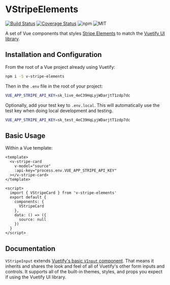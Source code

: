# VStripeElements

[![Build Status](https://travis-ci.org/morphatic/v-stripe-elements.svg?branch=master)](https://travis-ci.org/morphatic/v-stripe-elements)
[![Coverage Status](https://coveralls.io/repos/github/morphatic/v-stripe-elements/badge.svg?branch=master)](https://coveralls.io/github/morphatic/v-stripe-elements?branch=master)
![npm](https://img.shields.io/npm/v/@morphatic/v-stripe-elements.svg)
![MIT](https://img.shields.io/npm/l/@morphatic/v-stripe-elements.svg)

A set of Vue components that styles [Stripe Elements](https://stripe.com/payments/elements) to match the [Vuetify UI library](https://vuetifyjs.com).

## Installation and Configuration

From the root of a Vue project already using Vuetify:

```bash
npm i -S v-stripe-elements
```

Then in the `.env` file in the root of your project:

```sh
VUE_APP_STRIPE_API_KEY=sk_live_4eC39HqLyjWDarjtT1zdp7dc
```

Optionally, add your test key to `.env.local`. This will automatically use the test key when doing local development and testing.

```sh
VUE_APP_STRIPE_API_KEY=sk_test_4eC39HqLyjWDarjtT1zdp7dc
```

## Basic Usage

Within a Vue template:

```vue
<template>
  <v-stripe-card
    v-model="source"
    :api-key="process.env.VUE_APP_STRIPE_API_KEY"
  ></v-stripe-card>
</template>

<script>
  import { VStripeCard } from 'v-stripe-elements'
  export default {
    components: {
      VStripeCard
    },
    data: () => ({
      source: null
    })
  }
</script>
```

## Documentation

`VStripeInput` extends [Vuetify's basic `VInput` component](https://vuetifyjs.com/en/components/inputs). That means it inherits and shares the look and feel of all of Vuetify's other form inputs and controls. It supports all of the built-in themes, styles, and props you expect if using the Vuetify UI library.
